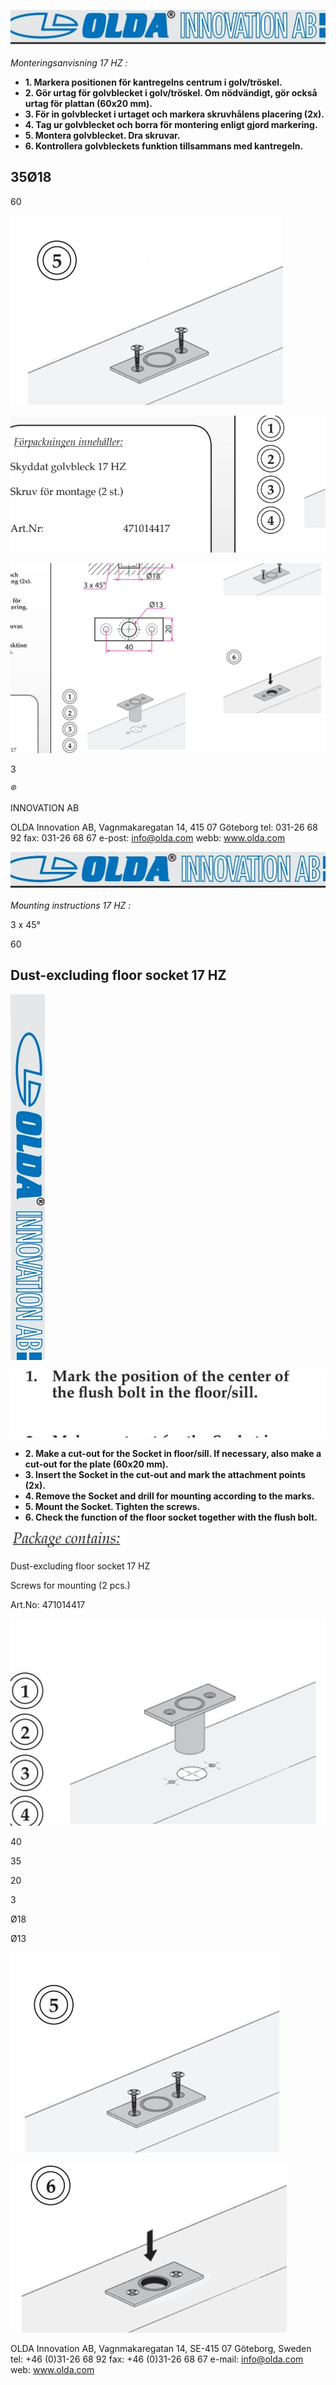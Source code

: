![](_page_0_Figure_0.jpeg)

*Monteringsanvisning 17 HZ :*

- **1. Markera positionen för kantregelns centrum i golv/tröskel.**
- **2. Gör urtag för golvblecket i golv/tröskel. Om nödvändigt, gör också urtag för plattan (60x20 mm).**
- **3. För in golvblecket i urtaget och markera skruvhålens placering (2x).**
- **4. Tag ur golvblecket och borra för montering enligt gjord markering.**
- **5. Montera golvblecket. Dra skruvar.**
- **6. Kontrollera golvbleckets funktion tillsammans med kantregeln.**

## 35Ø18

60

![](_page_0_Figure_9.jpeg)

![](_page_0_Picture_10.jpeg)

![](_page_0_Picture_11.jpeg)

3

*®*

INNOVATION AB

OLDA Innovation AB, Vagnmakaregatan 14, 415 07 Göteborg tel: 031-26 68 92 fax: 031-26 68 67 e-post: info@olda.com webb: www.olda.com

![](_page_1_Figure_0.jpeg)

*Mounting instructions 17 HZ :*

3 x 45°

60

## Dust-excluding floor socket 17 HZ

![](_page_1_Figure_3.jpeg)

![](_page_1_Figure_4.jpeg)

- **2. Make a cut-out for the Socket in floor/sill. If necessary, also make a cut-out for the plate (60x20 mm).**
- **3. Insert the Socket in the cut-out and mark the attachment points (2x).**
- **4. Remove the Socket and drill for mounting according to the marks.**
- **5. Mount the Socket. Tighten the screws.**
- **6. Check the function of the floor socket together with the flush bolt.**

![](_page_1_Figure_10.jpeg)

Dust-excluding floor socket 17 HZ

Screws for mounting (2 pcs.)

Art.No: 471014417

![](_page_1_Picture_14.jpeg)

40

35

20

3

Ø18

Ø13

![](_page_1_Figure_15.jpeg)

![](_page_1_Picture_16.jpeg)

OLDA Innovation AB, Vagnmakaregatan 14, SE-415 07 Göteborg, Sweden tel: +46 (0)31-26 68 92 fax: +46 (0)31-26 68 67 e-mail: info@olda.com web: www.olda.com